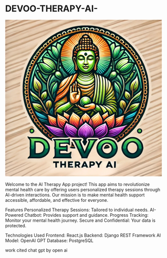 # DEVOO-THERAPY-AI-
![alt text](image.png)

Welcome to the AI Therapy App project! This app aims to revolutionize mental health care by offering users personalized therapy sessions through AI-driven interactions. Our mission is to make mental health support accessible, affordable, and effective for everyone.

Features
Personalized Therapy Sessions: Tailored to individual needs.
AI-Powered Chatbot: Provides support and guidance.
Progress Tracking: Monitor your mental health journey.
Secure and Confidential: Your data is protected.


Technologies Used
Frontend: React.js
Backend: Django REST Framework
AI Model: OpenAI GPT
Database: PostgreSQL

work cited 
chat gpt by open ai

